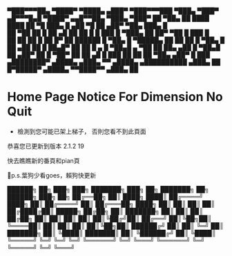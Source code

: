                                                                                                                           
▀███▀▀▀██▄     ▀████▀   ▀████▄     ▄███▀   ▀███▀▀▀███    ▀███▄   ▀███▀    ▄█▀▀▀█▄█   ▀████▀     ▄▄█▀▀██▄     ▀███▄   ▀███▀
  ██    ▀██▄     ██       ████    ████       ██    ▀█      ███▄    █     ▄██    ▀█     ██     ▄██▀    ▀██▄     ███▄    █  
  ██     ▀██     ██       █ ██   ▄█ ██       ██   █        █ ███   █     ▀███▄         ██     ██▀      ▀██     █ ███   █  
  ██      ██     ██       █  ██  █▀ ██       ██████        █  ▀██▄ █       ▀█████▄     ██     ██        ██     █  ▀██▄ █  
  ██     ▄██     ██       █  ██▄█▀  ██       ██   █  ▄     █   ▀██▄█     ▄     ▀██     ██     ██▄      ▄██     █   ▀██▄█  
  ██    ▄██▀     ██       █  ▀██▀   ██       ██     ▄█     █     ███     ██     ██     ██     ▀██▄    ▄██▀     █     ███  
▄████████▀     ▄████▄   ▄███▄ ▀▀  ▄████▄   ▄██████████   ▄███▄    ██     █▀█████▀    ▄████▄     ▀▀████▀▀     ▄███▄    ██  
                                                                                                                          
                                                                                                                          


# Home Page Notice For Dimension No Quit



- 檢測到您可能已架上梯子，
否則您看不到此頁面



恭喜您已更新到版本 2.1.2 19

快去瞧瞧新的番頁和pian頁



🐶p.s.葉狗少看goes，賴狗快更新

██████╗     ██╗    ███╗   ███╗    ███████╗    ███╗   ██╗    ███████╗    ██╗     ██████╗     ███╗   ██╗
██╔══██╗    ██║    ████╗ ████║    ██╔════╝    ████╗  ██║    ██╔════╝    ██║    ██╔═══██╗    ████╗  ██║
██║  ██║    ██║    ██╔████╔██║    █████╗      ██╔██╗ ██║    ███████╗    ██║    ██║   ██║    ██╔██╗ ██║
██║  ██║    ██║    ██║╚██╔╝██║    ██╔══╝      ██║╚██╗██║    ╚════██║    ██║    ██║   ██║    ██║╚██╗██║
██████╔╝    ██║    ██║ ╚═╝ ██║    ███████╗    ██║ ╚████║    ███████║    ██║    ╚██████╔╝    ██║ ╚████║
╚═════╝     ╚═╝    ╚═╝     ╚═╝    ╚══════╝    ╚═╝  ╚═══╝    ╚══════╝    ╚═╝     ╚═════╝     ╚═╝  ╚═══╝

